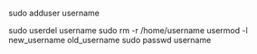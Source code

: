 
sudo adduser username

sudo userdel username
sudo rm -r /home/username
usermod -l new_username old_username
sudo passwd username

